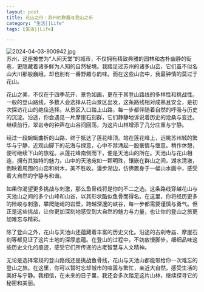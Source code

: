 ```yaml
---
layout: post
title: 花山之行：苏州的野趣与登山之乐
category: "生活||Life"
tags: [生活||Life]

---
```


![2024-04-03-900942.jpg](http://hijoe.net/assets/2024-04-03-900942.jpg)     
苏州，这座被誉为“人间天堂”的城市，不仅拥有精致典雅的园林和古朴幽静的街巷，更隐藏着诸多鲜为人知的自然秘境。我踏足过苏州的诸多山峦，它们虽不似名山大川那般巍峨，却也别有一番野趣与韵味。而在这些山峦中，我最钟情的莫过于花山。

花山之美，不仅在于四季花开、景色如画，更在于其登山路线的多样性和挑战性。一般的登山路线，多数人会选择从花山景区出发，这条路线相对成熟且安全，是初次探访花山的绝佳选择。从景区入口踏上山路，每一步都伴随着自然的呼吸与历史的沉淀。沿途，你会遇见一片摩崖石刻群，它们静静地诉说着历史的沧桑与变迁。继续前行，翠岩寺的钟声在山谷间回荡，为这片山林增添了几分庄重与宁静。

经过一段蜿蜒曲折的山路，终于抵达了莲花峰顶。站在莲花峰上，远眺苏州城的繁华与宁静，近观山脚下的花海与绿意，心中不禁涌起一股豪情与惬意。稍作休憩，便可继续下山的旅程。从莲花峰南侧而下，便是天池山的所在。天池山与花山相连，拥有其独特的魅力。山中的天池宛如一颗明珠，镶嵌在群山之间，湖水清澈，倒映着周围的山峦和树木，美不胜收。漫步湖边，仿佛置身于一幅山水画中，感受着大自然的宁静与和谐。

如果你渴望更多挑战与刺激，那么鱼骨线将是你的不二之选。这条路线穿越花山与天池山之间的多个山峰和山谷，以其形状酷似鱼骨而得名。在这里，你将经历更多的险峻与刺激，攀爬陡峭的岩壁，跨越深邃的峡谷，每一步都需要谨慎与勇气。但正是这些挑战，让你更加深刻地感受到大自然的魅力与力量，也让你的登山之旅更加难忘与精彩。

除了登山之外，花山与天池山还蕴藏着丰富的历史文化。沿途的古刹寺庙、摩崖石刻等都见证了这片土地的深厚底蕴。在登山的过程中，不妨放慢脚步，细细品味这些历史文化的痕迹，感受它们所传递的古老智慧与人文精神。

无论是选择常规的登山路线还是挑战鱼骨线，花山与天池山都能带给你一次难忘的登山之旅。在这里，你可以暂时忘却城市的喧嚣与繁忙，亲近大自然，感受生活的美好与宁静。我相信，在未来的日子里，我还会多次踏足这片山林，继续探寻它的秘密和美丽。
